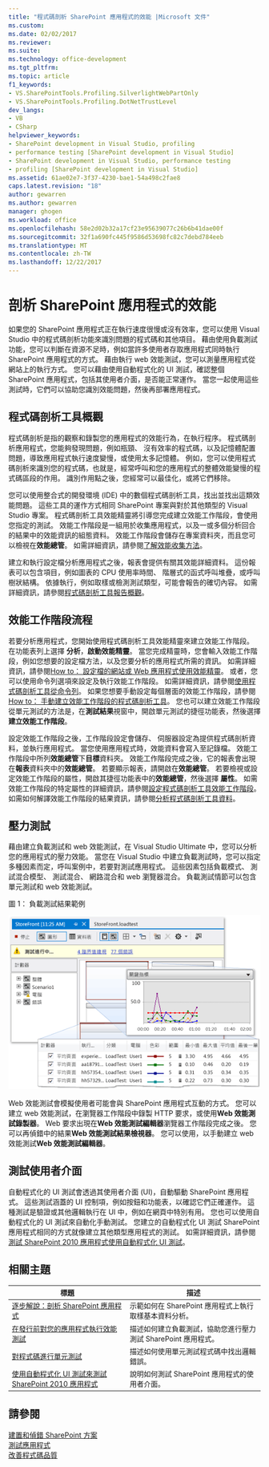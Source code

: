 ```yaml
---
title: "程式碼剖析 SharePoint 應用程式的效能 |Microsoft 文件"
ms.custom: 
ms.date: 02/02/2017
ms.reviewer: 
ms.suite: 
ms.technology: office-development
ms.tgt_pltfrm: 
ms.topic: article
f1_keywords:
- VS.SharePointTools.Profiling.SilverlightWebPartOnly
- VS.SharePointTools.Profiling.DotNetTrustLevel
dev_langs:
- VB
- CSharp
helpviewer_keywords:
- SharePoint development in Visual Studio, profiling
- performance testing [SharePoint development in Visual Studio]
- SharePoint development in Visual Studio, performance testing
- profiling [SharePoint development in Visual Studio]
ms.assetid: 61ae02e7-3f37-4230-bae1-54a498c2fae8
caps.latest.revision: "18"
author: gewarren
ms.author: gewarren
manager: ghogen
ms.workload: office
ms.openlocfilehash: 58e2d02b32a17cf23e95639077c26b6b41dae00f
ms.sourcegitcommit: 32f1a690fc445f9586d53698fc82c7debd784eeb
ms.translationtype: MT
ms.contentlocale: zh-TW
ms.lasthandoff: 12/22/2017
---
```

# <a name="profiling-the-performance-of-sharepoint-applications"></a>剖析 SharePoint 應用程式的效能
  如果您的 SharePoint 應用程式正在執行速度很慢或沒有效率，您可以使用 Visual Studio 中的程式碼剖析功能來識別問題的程式碼和其他項目。 藉由使用負載測試功能，您可以判斷在資源不足時，例如當許多使用者存取應用程式同時執行 SharePoint 應用程式的方式。 藉由執行 web 效能測試，您可以測量應用程式從網站上的執行方式。 您可以藉由使用自動程式化的 UI 測試，確認整個 SharePoint 應用程式，包括其使用者介面，是否能正常運作。 當您一起使用這些測試時，它們可以協助您識別效能問題，然後再部署應用程式。  
  
## <a name="profiling-tools-overview"></a>程式碼剖析工具概觀  
 程式碼剖析是指的觀察和錄製您的應用程式的效能行為，在執行程序。 程式碼剖析應用程式，您能夠發現問題，例如瓶頸、 沒有效率的程式碼，以及記憶體配置問題，導致應用程式執行速度變慢，或使用太多記憶體。 例如，您可以使用程式碼剖析來識別您的程式碼，也就是，經常呼叫和您的應用程式的整體效能變慢的程式碼區段的作用。 識別作用點之後，您經常可以最佳化，或將它們移除。  
  
 您可以使用整合式的開發環境 (IDE) 中的數個程式碼剖析工具，找出並找出這類效能問題。 這些工具的運作方式相同 SharePoint 專案與對於其他類型的 Visual Studio 專案。 程式碼剖析工具效能精靈將引導您完成建立效能工作階段，會使用您指定的測試。 效能工作階段是一組用於收集應用程式，以及一或多個分析回合的結果中的效能資訊的組態資料。 效能工作階段會儲存在專案資料夾，而且您可以檢視在**效能總管**。 如需詳細資訊，請參閱[了解效能收集方法](/visualstudio/profiling/understanding-performance-collection-methods)。  
  
 建立和執行設定檔分析應用程式之後，報表會提供有關其效能詳細資料。 這份報表可以包含項目，例如圖表的 CPU 使用率時間、 階層式的函式呼叫堆疊，或呼叫樹狀結構。 依據執行，例如取樣或檢測測試類型，可能會報告的確切內容。 如需詳細資訊，請參閱[程式碼剖析工具報告概觀](http://go.microsoft.com/fwlink/?LinkId=224689)。  
  
## <a name="performance-session-process"></a>效能工作階段流程  
 若要分析應用程式，您開始使用程式碼剖析工具效能精靈來建立效能工作階段。 在功能表列上選擇 **分析**，**啟動效能精靈**。 當您完成精靈時，您會輸入效能工作階段，例如您想要的設定檔方法，以及您要分析的應用程式所需的資訊。 如需詳細資訊，請參閱[How to： 設定檔的網站或 Web 應用程式使用效能精靈](http://go.microsoft.com/fwlink/?LinkId=224692)。 或者，您可以使用命令列選項來設定及執行效能工作階段。 如需詳細資訊，請參閱[使用程式碼剖析工具從命令列](http://go.microsoft.com/fwlink/?LinkId=224703)。 如果您想要手動設定每個層面的效能工作階段，請參閱[How to： 手動建立效能工作階段的程式碼剖析工具](http://go.microsoft.com/fwlink/?LinkId=224691)。 您也可以建立效能工作階段從單元測試的方法是，在**測試結果**視窗中，開啟單元測試的捷徑功能表，然後選擇**建立效能工作階段**。  
  
 設定效能工作階段之後，工作階段設定會儲存、 伺服器設定為提供程式碼剖析資料，並執行應用程式。 當您使用應用程式時，效能資料會寫入至記錄檔。 效能工作階段中所列**效能總管**下**目標**資料夾。 效能工作階段完成之後，它的報表會出現在**報表**資料夾中的**效能總管**。 若要顯示報表，請開啟在**效能總管**。 若要檢視或設定效能工作階段的屬性，開啟其捷徑功能表中的**效能總管**，然後選擇 **屬性**。 如需效能工作階段的特定屬性的詳細資訊，請參閱[設定程式碼剖析工具效能工作階段](http://go.microsoft.com/fwlink/?LinkId=224694)。 如需如何解譯效能工作階段的結果資訊，請參閱[分析程式碼剖析工具資料](http://go.microsoft.com/fwlink/?LinkId=224704)。  
  
## <a name="stress-testing"></a>壓力測試  
 藉由建立負載測試和 web 效能測試，在 Visual Studio Ultimate 中，您可以分析您的應用程式的壓力效能。 當您在 Visual Studio 中建立負載測試時，您可以指定多種因素而定，呼叫案例中，若要對測試應用程式。 這些因素包括負載模式、 測試混合模型、 測試混合、 網路混合和 web 瀏覽器混合。 負載測試情節可以包含單元測試和 web 效能測試。  
  
 圖 1： 負載測試結果範例  
  
 ![執行中負載測試圖形檢視](../sharepoint/media/load-webgraphs.png "執行負載測試圖形檢視")  
  
 Web 效能測試會模擬使用者可能會與 SharePoint 應用程式互動的方式。 您可以建立 web 效能測試，在瀏覽器工作階段中錄製 HTTP 要求，或使用**Web 效能測試錄製器**。 Web 要求出現在**Web 效能測試編輯器**瀏覽器工作階段完成之後。 您可以再偵錯中的結果**Web 效能測試結果檢視器**。 您可以使用，以手動建立 web 效能測試**Web 效能測試編輯器**。  
  
## <a name="testing-user-interfaces"></a>測試使用者介面  
 自動程式化的 UI 測試會透過其使用者介面 (UI)，自動驅動 SharePoint 應用程式。 這些測試涵蓋的 UI 控制項，例如按鈕和功能表，以確認它們正確運作。 這種測試是驗證或其他邏輯執行在 UI 中，例如在網頁中特別有用。 您也可以使用自動程式化的 UI 測試來自動化手動測試。 您建立的自動程式化 UI 測試 SharePoint 應用程式相同的方式就像建立其他類型應用程式的測試。 如需詳細資訊，請參閱[測試 SharePoint 2010 應用程式使用自動程式化 UI 測試](/visualstudio/test/testing-sharepoint-2010-applications-with-coded-ui-tests)。  
  
## <a name="related-topics"></a>相關主題  
  
|標題|描述|  
|-----------|-----------------|  
|[逐步解說：剖析 SharePoint 應用程式](../sharepoint/walkthrough-profiling-a-sharepoint-application.md)|示範如何在 SharePoint 應用程式上執行取樣基本資料分析。|  
|[在發行前對您的應用程式執行效能測試](https://www.visualstudio.com/docs/test/performance-testing/run-performance-tests-app-before-release)|描述如何建立負載測試，協助您進行壓力測試 SharePoint 應用程式。|  
|[對程式碼進行單元測試](/visualstudio/test/unit-test-your-code)|描述如何使用單元測試程式碼中找出邏輯錯誤。|  
|[使用自動程式化 UI 測試來測試 SharePoint 2010 應用程式](/visualstudio/test/testing-sharepoint-2010-applications-with-coded-ui-tests)|說明如何測試 SharePoint 應用程式的使用者介面。|  
  
## <a name="see-also"></a>請參閱  
 [建置和偵錯 SharePoint 方案](../sharepoint/building-and-debugging-sharepoint-solutions.md)   
 [測試應用程式](/devops-test-docs/test/test-apps-early-and-often)   
 [改善程式碼品質](/visualstudio/test/improve-code-quality)  
  
  